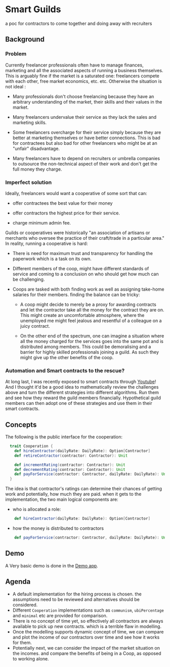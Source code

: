 # Smart Guilds
a poc for contractors to come together and doing away with recruiters

## Background

### Problem

Currently freelancer professionals often have to manage finances, marketing and all the associated aspects of running a business themselves. This is arguably fine if the market is a saturated one: freelancers compete with each other, free market economics, etc. etc. Otherwise the situation is not ideal :

- Many professionals don't choose freelancing because they have an arbitrary understanding of the market, their skills and their values in the market.

- Many freelancers undervalue their service as they lack the sales and marketing skills.

- Some freelancers overcharge for their service simply because they are better at marketing themselves or have better connections. This is bad for contractees but also bad for other freelancers who might be at an "unfair" disadvantage.

- Many freelancers have to depend on recruiters or umbrella companies to outsource the non-technical aspect of their work and don't get the full money they charge.

### Imperfect solution

Ideally, freelancers would want a cooperative of some sort that can:

- offer contractees the best value for their money

- offer contractors the highest price for their service.

- charge minimum admin fee.

Guilds or cooperatives were historically "an association of artisans or merchants who oversee the practice of their craft/trade in a particular area." In reality, running a cooperative is hard:

- There is need for maximum trust and transparency for handling the paperwork which is a task on its own.

- Different members of the coop, might have different standards of service and coming to a conclusion on who should get how much can be challenging.

- Coops are tasked with both finding work as well as assigning take-home salaries for their members. finding the balance can be tricky:

    - A coop might decide to merely be a proxy for awarding contracts and let the contractor take all the money for the contract they are on. This might create an uncomfortable atmosphere, where the unemployed me might feel jealous and resentful of a colleague on a juicy contract.
    
    - On the other end of the spectrum, one can imagine a situation where all the money charged for the services goes into the same pot and is distributed among members. This could be demoralising and a barrier for highly skilled professionals joining a guild. As such they might give up the other benefits of the coop.

### Automation and Smart contracts to the rescue?

At long last, I was recently exposed to smart contracts through [Youtube](https://www.youtube.com/watch?v=ZE2HxTmxfrI)! And I thought it'd be a good idea to mathematically review the challenges above and turn the different strategies into different algorithms. Run them and see how they reward the guild members financially. Hypothetical guild members can then adopt one of these strategies and use them in their smart contracts.

## Concepts

The following is the public interface for the cooperation:

```scala 
  trait Cooperation {
    def hireContractor(dailyRate: DailyRate): Option[Contractor]
    def retireContractor(contractor: Contractor): Unit

    def incrementRating(contractor: Contractor): Unit
    def decrementRating(contractor: Contractor): Unit
    def payForService(contractor: Contractor, dailyRate: DailyRate): Unit
  }
```

The idea is that contractor's ratings can determine their chances of getting work and potentially, how much they are paid. when it gets to the implementation, the two main logical components are:

- who is allocated a role:
  
```scala 
    def hireContractor(dailyRate: DailyRate): Option[Contractor]
```

- how the money is distributed to contractors
  
```scala
    def payForService(contractor: Contractor, dailyRate: DailyRate): Unit
```

## Demo

A Very basic demo is done in the [Demo app](smart-guilds/src/Demo.scala).

## Agenda
 
 - A default implementation for the hiring process is chosen. the assumptions need to be reviewed and alternatives should be considered.
 - Different `Cooperation` implementations such as `communism`, `ubiPercentage` and `minimal`  etc are provided for comparison.
 - There is no concept of time yet, so effectively all contractors are always available to pick up new contracts. which is a terrible flaw in modelling.
 - Once the modelling supports dynamic concept of time, we can compare and plot the income of our contractors over time and see how it works for them.
 - Potentially next, we can consider the impact of the market situation on the incomes. and compare the benefits of being in a Coop, as opposed to working alone. 
